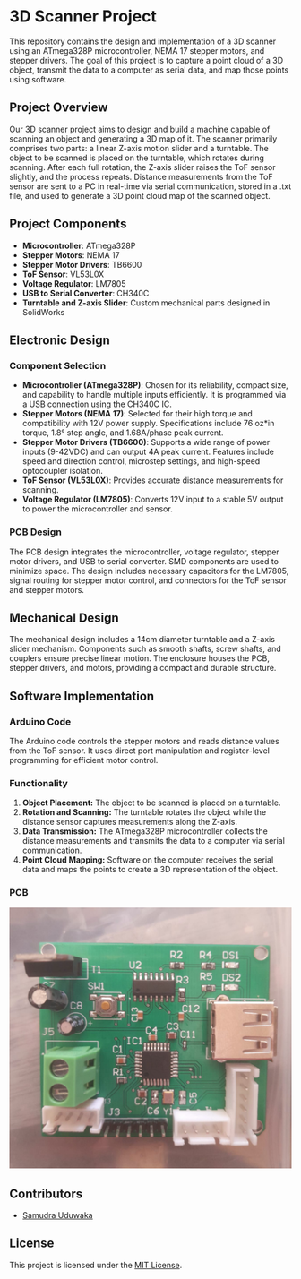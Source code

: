 # 3D Scanner Project

This repository contains the design and implementation of a 3D scanner using an ATmega328P microcontroller, NEMA 17 stepper motors, and stepper drivers. The goal of this project is to capture a point cloud of a 3D object, transmit the data to a computer as serial data, and map those points using software.

## Project Overview
Our 3D scanner project aims to design and build a machine capable of scanning an object and generating a 3D map of it. The scanner primarily comprises two parts: a linear Z-axis motion slider and a turntable. The object to be scanned is placed on the turntable, which rotates during scanning. After each full rotation, the Z-axis slider raises the ToF sensor slightly, and the process repeats. Distance measurements from the ToF sensor are sent to a PC in real-time via serial communication, stored in a .txt file, and used to generate a 3D point cloud map of the scanned object.

## Project Components
- **Microcontroller**: ATmega328P
- **Stepper Motors**: NEMA 17
- **Stepper Motor Drivers**: TB6600
- **ToF Sensor**: VL53L0X
- **Voltage Regulator**: LM7805
- **USB to Serial Converter**: CH340C
- **Turntable and Z-axis Slider**: Custom mechanical parts designed in SolidWorks



## Electronic Design

### Component Selection

- **Microcontroller (ATmega328P)**: Chosen for its reliability, compact size, and capability to handle multiple inputs efficiently. It is programmed via a USB connection using the CH340C IC.
- **Stepper Motors (NEMA 17)**: Selected for their high torque and compatibility with 12V power supply. Specifications include 76 oz*in torque, 1.8° step angle, and 1.68A/phase peak current.
- **Stepper Motor Drivers (TB6600)**: Supports a wide range of power inputs (9-42VDC) and can output 4A peak current. Features include speed and direction control, microstep settings, and high-speed optocoupler isolation.
- **ToF Sensor (VL53L0X)**: Provides accurate distance measurements for scanning.
- **Voltage Regulator (LM7805)**: Converts 12V input to a stable 5V output to power the microcontroller and sensor.

### PCB Design
The PCB design integrates the microcontroller, voltage regulator, stepper motor drivers, and USB to serial converter. SMD components are used to minimize space. The design includes necessary capacitors for the LM7805, signal routing for stepper motor control, and connectors for the ToF sensor and stepper motors.

## Mechanical Design
The mechanical design includes a 14cm diameter turntable and a Z-axis slider mechanism. Components such as smooth shafts, screw shafts, and couplers ensure precise linear motion. The enclosure houses the PCB, stepper drivers, and motors, providing a compact and durable structure.

## Software Implementation
### Arduino Code
The Arduino code controls the stepper motors and reads distance values from the ToF sensor. It uses direct port manipulation and register-level programming for efficient motor control.


### Functionality

1. **Object Placement:** The object to be scanned is placed on a turntable.
2. **Rotation and Scanning:** The turntable rotates the object while the distance sensor captures measurements along the Z-axis.
3. **Data Transmission:** The ATmega328P microcontroller collects the distance measurements and transmits the data to a computer via serial communication.
4. **Point Cloud Mapping:** Software on the computer receives the serial data and maps the points to create a 3D representation of the object.



### PCB 
![PCB](https://github.com/RPX2001/3D-Scanner/blob/main/WhatsApp%20Image%202024-06-05%20at%2019.54.27.jpeg)


## Contributors

- [Samudra Uduwaka](https://github.com/samudra-uduwaka)

## License

This project is licensed under the [MIT License](LICENSE).

